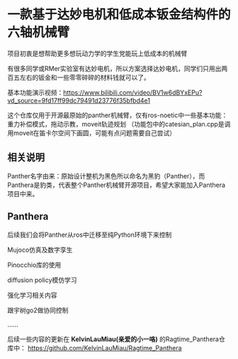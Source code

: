# 一款基于达妙电机和低成本钣金结构件的六轴机械臂

项目初衷是想帮助更多想玩动力学的学生党能玩上低成本的机械臂

有很多同学或RMer实验室有达妙电机，所以方案选择达妙电机，同学们只用出两百五左右的钣金和一些零零碎碎的材料钱就可以了。

基本功能演示视频：https://www.bilibili.com/video/BV1w6dBYxEPu?vd_source=9fd17ff99dc79491d23776f35bfbd4e1

这个仓库仅用于开源最原始的panther机械臂，仅有ros-noetic中一些基本功能：重力补偿模式，拖动示教，moveit轨迹规划
（功能包中的catesian_plan.cpp是调用moveit在笛卡尔空间下画圆，可能有点问题需要自己尝试）

## 相关说明
Panther名字由来：原始设计整机为黑色所以命名为黑豹（Panther），而Panthera是豹类，代表整个Panther机械臂开源项目，希望大家能加入Panthera项目中来。

## Panthera
后续我们会将Panther从ros中迁移至纯Python环境下来控制

Mujoco仿真及数字孪生

Pinocchio库的使用

diffusion policy模仿学习

强化学习相关内容

跟宇树go2做协同控制

......

后续一些内容的更新在 **KelvinLauMiau(亲爱的小一咯)** 的Ragtime_Panthera仓库中：
https://github.com/KelvinLauMiau/Ragtime_Panthera

